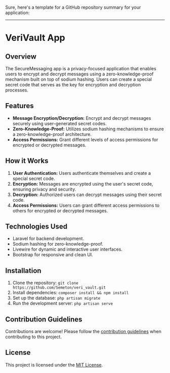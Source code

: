 Sure, here's a template for a GitHub repository summary for your application:

---

# VeriVault App

## Overview

The SecureMessaging app is a privacy-focused application that enables users to encrypt and decrypt messages using a zero-knowledge-proof mechanism built on top of sodium hashing. Users can create a special secret code that serves as the key for encryption and decryption processes.

## Features

-   **Message Encryption/Decryption:** Encrypt and decrypt messages securely using user-generated secret codes.
-   **Zero-Knowledge-Proof:** Utilizes sodium hashing mechanisms to ensure a zero-knowledge-proof architecture.
-   **Access Permissions:** Grant different levels of access permissions for encrypted or decrypted messages.

## How it Works

1. **User Authentication:** Users authenticate themselves and create a special secret code.
2. **Encryption:** Messages are encrypted using the user's secret code, ensuring privacy and security.
3. **Decryption:** Authorized users can decrypt messages using their secret code.
4. **Access Permissions:** Users can grant different access permissions to others for encrypted or decrypted messages.

## Technologies Used

-   Laravel for backend development.
-   Sodium hashing for zero-knowledge-proof.
-   Livewire for dynamic and interactive user interfaces.
-   Bootstrap for responsive and clean UI.

## Installation

1. Clone the repository: `git clone https://github.com/Semeton/veri_vault.git`
2. Install dependencies: `composer install && npm install`
3. Set up the database: `php artisan migrate`
4. Run the development server: `php artisan serve`

## Contribution Guidelines

Contributions are welcome! Please follow the [contribution guidelines](CONTRIBUTING.md) when contributing to this project.

## License

This project is licensed under the [MIT License](LICENSE).
